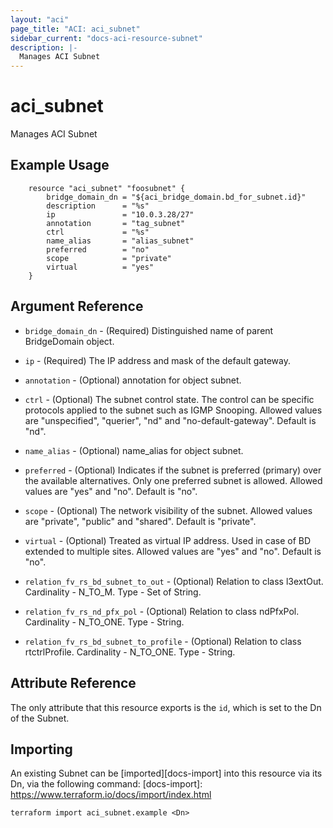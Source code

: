 ```yaml
---
layout: "aci"
page_title: "ACI: aci_subnet"
sidebar_current: "docs-aci-resource-subnet"
description: |-
  Manages ACI Subnet
---
```


# aci_subnet #
Manages ACI Subnet

## Example Usage ##

```hcl
	resource "aci_subnet" "foosubnet" {
		bridge_domain_dn = "${aci_bridge_domain.bd_for_subnet.id}"
		description      = "%s"
		ip               = "10.0.3.28/27"
		annotation       = "tag_subnet"
		ctrl             = "%s"
		name_alias       = "alias_subnet"
		preferred        = "no"
		scope            = "private"
		virtual          = "yes"
	} 
```
## Argument Reference ##
* `bridge_domain_dn` - (Required) Distinguished name of parent BridgeDomain object.
* `ip` - (Required) The IP address and mask of the default gateway.
* `annotation` - (Optional) annotation for object subnet.
* `ctrl` - (Optional) The subnet control state. The control can be specific protocols applied to the subnet such as IGMP Snooping. Allowed values are "unspecified", "querier", "nd" and "no-default-gateway". Default is "nd".
* `name_alias` - (Optional) name_alias for object subnet.
* `preferred` - (Optional) Indicates if the subnet is preferred (primary) over the available alternatives. Only one preferred subnet is allowed. Allowed values are "yes" and "no". Default is "no".
* `scope` - (Optional) The network visibility of the subnet. Allowed values are "private", "public" and "shared". Default is "private".
* `virtual` - (Optional) Treated as virtual IP address. Used in case of BD extended to multiple sites. Allowed values are "yes" and "no". Default is "no".

* `relation_fv_rs_bd_subnet_to_out` - (Optional) Relation to class l3extOut. Cardinality - N_TO_M. Type - Set of String.
                
* `relation_fv_rs_nd_pfx_pol` - (Optional) Relation to class ndPfxPol. Cardinality - N_TO_ONE. Type - String.
                
* `relation_fv_rs_bd_subnet_to_profile` - (Optional) Relation to class rtctrlProfile. Cardinality - N_TO_ONE. Type - String.
                


## Attribute Reference

The only attribute that this resource exports is the `id`, which is set to the
Dn of the Subnet.

## Importing ##

An existing Subnet can be [imported][docs-import] into this resource via its Dn, via the following command:
[docs-import]: https://www.terraform.io/docs/import/index.html


```
terraform import aci_subnet.example <Dn>
```